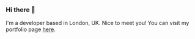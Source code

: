 ### Hi there 👋

I'm a developer based in London, UK. Nice to meet you! You can visit my portfolio page <a href="rahulmulchandani.com" target="_blank">here</a>.
